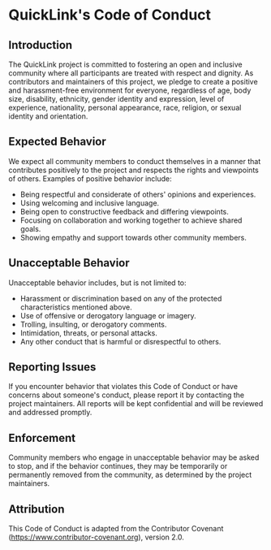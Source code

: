 # QuickLink's Code of Conduct

## Introduction

The QuickLink project is committed to fostering an open and inclusive community where all participants are treated with respect and dignity. As contributors and maintainers of this project, we pledge to create a positive and harassment-free environment for everyone, regardless of age, body size, disability, ethnicity, gender identity and expression, level of experience, nationality, personal appearance, race, religion, or sexual identity and orientation.

## Expected Behavior

We expect all community members to conduct themselves in a manner that contributes positively to the project and respects the rights and viewpoints of others. Examples of positive behavior include:

- Being respectful and considerate of others' opinions and experiences.
- Using welcoming and inclusive language.
- Being open to constructive feedback and differing viewpoints.
- Focusing on collaboration and working together to achieve shared goals.
- Showing empathy and support towards other community members.

## Unacceptable Behavior

Unacceptable behavior includes, but is not limited to:

- Harassment or discrimination based on any of the protected characteristics mentioned above.
- Use of offensive or derogatory language or imagery.
- Trolling, insulting, or derogatory comments.
- Intimidation, threats, or personal attacks.
- Any other conduct that is harmful or disrespectful to others.

## Reporting Issues

If you encounter behavior that violates this Code of Conduct or have concerns about someone's conduct, please report it by contacting the project maintainers. All reports will be kept confidential and will be reviewed and addressed promptly.

## Enforcement

Community members who engage in unacceptable behavior may be asked to stop, and if the behavior continues, they may be temporarily or permanently removed from the community, as determined by the project maintainers.

## Attribution

This Code of Conduct is adapted from the Contributor Covenant (https://www.contributor-covenant.org), version 2.0.
